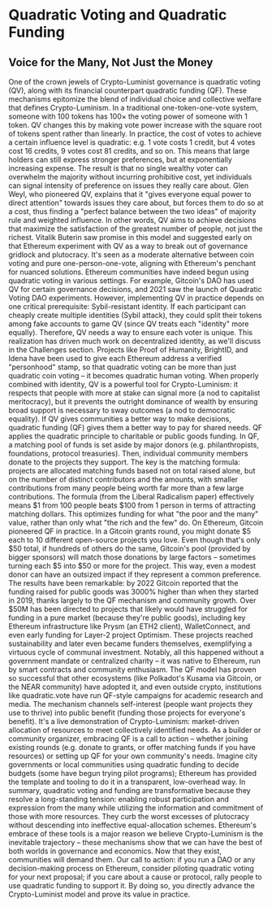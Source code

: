 # Quadratic Voting and Quadratic Funding

## Voice for the Many, Not Just the Money

One of the crown jewels of Crypto-Luminist governance is quadratic voting (QV), along with its financial counterpart quadratic funding (QF). These mechanisms epitomize the blend of individual choice and collective welfare that defines Crypto-Luminism. In a traditional one-token-one-vote system, someone with 100 tokens has 100× the voting power of someone with 1 token. QV changes this by making vote power increase with the square root of tokens spent rather than linearly. In practice, the cost of votes to achieve a certain influence level is quadratic: e.g. 1 vote costs 1 credit, but 4 votes cost 16 credits, 9 votes cost 81 credits, and so on. This means that large holders can still express stronger preferences, but at exponentially increasing expense. The result is that no single wealthy voter can overwhelm the majority without incurring prohibitive cost, yet individuals can signal intensity of preference on issues they really care about. Glen Weyl, who pioneered QV, explains that it "gives everyone equal power to direct attention" towards issues they care about, but forces them to do so at a cost, thus finding a "perfect balance between the two ideas" of majority rule and weighted influence. In other words, QV aims to achieve decisions that maximize the satisfaction of the greatest number of people, not just the richest. Vitalik Buterin saw promise in this model and suggested early on that Ethereum experiment with QV as a way to break out of governance gridlock and plutocracy. It's seen as a moderate alternative between coin voting and pure one-person-one-vote, aligning with Ethereum's penchant for nuanced solutions. Ethereum communities have indeed begun using quadratic voting in various settings. For example, Gitcoin's DAO has used QV for certain governance decisions, and 2021 saw the launch of Quadratic Voting DAO experiments. However, implementing QV in practice depends on one critical prerequisite: Sybil-resistant identity. If each participant can cheaply create multiple identities (Sybil attack), they could split their tokens among fake accounts to game QV (since QV treats each "identity" more equally). Therefore, QV needs a way to ensure each voter is unique. This realization has driven much work on decentralized identity, as we'll discuss in the Challenges section. Projects like Proof of Humanity, BrightID, and Idena have been used to give each Ethereum address a verified "personhood" stamp, so that quadratic voting can be more than just quadratic coin voting – it becomes quadratic human voting. When properly combined with identity, QV is a powerful tool for Crypto-Luminism: it respects that people with more at stake can signal more (a nod to capitalist meritocracy), but it prevents the outright dominance of wealth by ensuring broad support is necessary to sway outcomes (a nod to democratic equality). If QV gives communities a better way to make decisions, quadratic funding (QF) gives them a better way to pay for shared needs. QF applies the quadratic principle to charitable or public goods funding. In QF, a matching pool of funds is set aside by major donors (e.g. philanthropists, foundations, protocol treasuries). Then, individual community members donate to the projects they support. The key is the matching formula: projects are allocated matching funds based not on total raised alone, but on the number of distinct contributors and the amounts, with smaller contributions from many people being worth far more than a few large contributions. The formula (from the Liberal Radicalism paper) effectively means $1 from 100 people beats $100 from 1 person in terms of attracting matching dollars. This optimizes funding for what "the poor and the many" value, rather than only what "the rich and the few" do. On Ethereum, Gitcoin pioneered QF in practice. In a Gitcoin grants round, you might donate $5 each to 10 different open-source projects you love. Even though that's only $50 total, if hundreds of others do the same, Gitcoin's pool (provided by bigger sponsors) will match those donations by large factors – sometimes turning each $5 into $50 or more for the project. This way, even a modest donor can have an outsized impact if they represent a common preference. The results have been remarkable: by 2022 Gitcoin reported that the funding raised for public goods was 3000% higher than when they started in 2019, thanks largely to the QF mechanism and community growth. Over $50M has been directed to projects that likely would have struggled for funding in a pure market (because they're public goods), including key Ethereum infrastructure like Prysm (an ETH2 client), WalletConnect, and even early funding for Layer-2 project Optimism. These projects reached sustainability and later even became funders themselves, exemplifying a virtuous cycle of communal investment. Notably, all this happened without a government mandate or centralized charity – it was native to Ethereum, run by smart contracts and community enthusiasm. The QF model has proven so successful that other ecosystems (like Polkadot's Kusama via Gitcoin, or the NEAR community) have adopted it, and even outside crypto, institutions like quadratic.vote have run QF-style campaigns for academic research and media. The mechanism channels self-interest (people want projects they use to thrive) into public benefit (funding those projects for everyone's benefit). It's a live demonstration of Crypto-Luminism: market-driven allocation of resources to meet collectively identified needs. As a builder or community organizer, embracing QF is a call to action – whether joining existing rounds (e.g. donate to grants, or offer matching funds if you have resources) or setting up QF for your own community's needs. Imagine city governments or local communities using quadratic funding to decide budgets (some have begun trying pilot programs); Ethereum has provided the template and tooling to do it in a transparent, low-overhead way. In summary, quadratic voting and funding are transformative because they resolve a long-standing tension: enabling robust participation and expression from the many while utilizing the information and commitment of those with more resources. They curb the worst excesses of plutocracy without descending into ineffective equal-allocation schemes. Ethereum's embrace of these tools is a major reason we believe Crypto-Luminism is the inevitable trajectory – these mechanisms show that we can have the best of both worlds in governance and economics. Now that they exist, communities will demand them. Our call to action: if you run a DAO or any decision-making process on Ethereum, consider piloting quadratic voting for your next proposal; if you care about a cause or protocol, rally people to use quadratic funding to support it. By doing so, you directly advance the Crypto-Luminist model and prove its value in practice. 